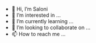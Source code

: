 - 👋 Hi, I’m Saloni
- 👀 I’m interested in ...
- 🌱 I’m currently learning ...
- 💞️ I’m looking to collaborate on ...
- 📫 How to reach me ...

<!---
salonixchopra/salonixchopra is a ✨ special ✨ repository because its `README.md` (this file) appears on your GitHub profile.
You can click the Preview link to take a look at your changes.
--->
